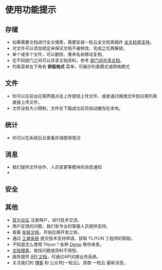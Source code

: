 # 使用功能提示

## 存储

* 如果需要文档进行全文搜索，需要安装一粒云全文检索插件 [全文检索支持](app_search_guide.html)。
* 对文件可以添加锁定来保证文档不被修改、完成之后再解锁。
* 单个或多个文件，可以删除、重命名和移动复制。
* 在不同部门之间可以共享文档资料，参考 [部门间共享文档](app_data_share.html)。
* 列表菜单左下角有 **排版格式** 菜单，可展示列表模式或网格模式



## 文件

* 你可以在前台应用界面点击上传按钮上传文件，或者通过推拽文件到应用列表直接上传文件。
* 文件没有大小限制，文件在下载成功后将自动缓存在本地。

## 统计

* 你可以在系统后台查看存储使用情况

## 消息

* 我们提供文件协作、人员变更等模块的消息通知
* 

## 安全




## 其他
* [官方论坛](http://bbs.ylicloud.com/) 注册用户，进行技术交流。
* 用户反馈的问题，我们有专业的客服人员提供支持。
* 查看 [安装文档](start.html)，开始应用开发之旅。
* 通过 [工单系统](http://www.yliyun.com) 提交技术支持申请，获取 YLIYUN 工程师的帮助。
* 不知道怎么使用 Yliyun？各种 [Demo](demo.html) 等你来拿。
* [文档搜索](/index.html)，查找问题或资料不用愁。
* 服务提供 [API 文档](index.html)，可通过API对接业务系统。
* 关注我们的 [博客](http://www.yliyun.com/blog) 和 公众号[一粒云]，获取 一粒云 最新消息。

